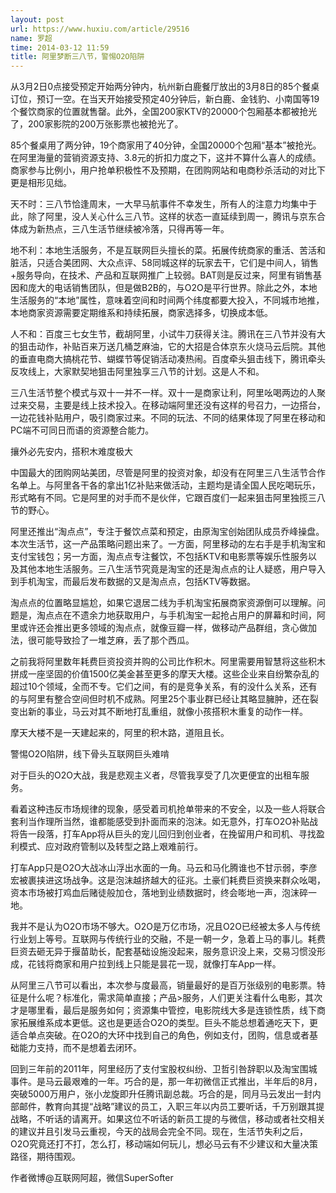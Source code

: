 ```yaml
---
layout: post
url: https://www.huxiu.com/article/29516
name: 罗超
time: 2014-03-12 11:59
title: 阿里梦断三八节，警惕O2O陷阱
---
```

从3月2日0点接受预定开始两分钟内，杭州新白鹿餐厅放出的3月8日的85个餐桌订位，预订一空。在当天开始接受预定40分钟后，新白鹿、金钱豹、小南国等19个餐饮商家的位置就售罄。此外，全国200家KTV的20000个包厢基本都被抢光了，200家影院的200万张影票也被抢光了。

85个餐桌用了两分钟，19个商家用了40分钟，全国20000个包厢“基本”被抢光。在阿里海量的营销资源支持、3.8元的折扣力度之下，这并不算什么喜人的成绩。商家参与比例小，用户抢单积极性不及预期，在团购网站和电商秒杀活动的对比下更是相形见绌。

天不时：三八节恰逢周末，一大早马航事件不幸发生，所有人的注意力均集中于此，除了阿里，没人关心什么三八节。这样的状态一直延续到周一，腾讯与京东合体成为新热点，三八生活节继续被冷落，只得再等一年。

地不利：本地生活服务，不是互联网巨头擅长的菜。拓展传统商家的重活、苦活和脏活，只适合美团网、大众点评、58同城这样的玩家去干，它们是中间人，销售+服务导向，在技术、产品和互联网推广上较弱。BAT则是反过来，阿里有销售基因和庞大的电话销售团队，但是做B2B的，与O2O是平行世界。除此之外，本地生活服务的“本地”属性，意味着空间和时间两个纬度都要大投入，不同城市地推，本地商家资源需要定期维系和持续拓展，商家选择多，切换成本低。

人不和：百度三七女生节，截胡阿里，小试牛刀获得关注。腾讯在三八节并没有大的狙击动作，补贴百来万送几桶芝麻油，它的大招是合体京东火烧马云后院。其他的垂直电商大搞桃花节、蝴蝶节等促销活动凑热闹。百度牵头狙击线下，腾讯牵头反攻线上，大家默契地狙击阿里独享三八节的计划。这是人不和。

三八生活节整个模式与双十一并不一样。双十一是商家让利，阿里吆喝两边的人聚过来交易，主要是线上技术投入。在移动端阿里还没有这样的号召力，一边搭台，一边花钱补贴用户，吸引商家过来。不同的玩法、不同的结果体现了阿里在移动和PC端不可同日而语的资源整合能力。

攘外必先安内，搭积木难度极大

中国最大的团购网站美团，尽管是阿里的投资对象，却没有在阿里三八生活节合作名单上。与阿里各干各的拿出1亿补贴来做活动，主题均是请全国人民吃喝玩乐，形式略有不同。它是阿里的对手而不是伙伴，它跟百度们一起来狙击阿里独揽三八节的野心。

阿里还推出“淘点点”，专注于餐饮点菜和预定，由原淘宝创始团队成员乔峰操盘。本次生活节，这一产品策略问题出来了。一方面，阿里移动的左右手是手机淘宝和支付宝钱包；另一方面，淘点点专注餐饮，不包括KTV和电影票等娱乐性服务以及其他本地生活服务。三八生活节究竟是淘宝的还是淘点点的让人疑惑，用户导入到手机淘宝，而最后发布数据的又是淘点点，包括KTV等数据。

淘点点的位置略显尴尬，如果它退居二线为手机淘宝拓展商家资源倒可以理解。问题是，淘点点在不遗余力地获取用户，与手机淘宝一起抢占用户的屏幕和时间，阿里或许还会推出更多领域的淘点点，就像豆瓣一样，做移动产品群组，贪心做加法，很可能导致捡了一堆芝麻，丢了那个西瓜。

之前我将阿里数年耗费巨资投资并购的公司比作积木。阿里需要用智慧将这些积木拼成一座坚固的价值1500亿美金甚至更多的摩天大楼。这些企业来自纷繁杂乱的超过10个领域，全而不专。它们之间，有的是竞争关系，有的没什么关系，还有的与阿里有整合空间但时机不成熟。阿里25个事业群已经让其略显臃肿，还在裂变出新的事业，马云对其不断地打乱重组，就像小孩搭积木重复的动作一样。

摩天大楼不是一天建起来的，阿里的积木路，道阻且长。

警惕O2O陷阱，线下骨头互联网巨头难啃

对于巨头的O2O大战，我是悲观主义者，尽管我享受了几次更便宜的出租车服务。

看着这种违反市场规律的现象，感受着司机抢单带来的不安全，以及一些人将联合套利当作理所当然，谁都能感受到扑面而来的泡沫。如无意外，打车O2O补贴战将告一段落，打车App将从巨头的宠儿回归到创业者，在挽留用户和司机、寻找盈利模式、应对政府管制以及转型之路上艰难前行。

打车App只是O2O大战冰山浮出水面的一角。马云和马化腾谁也不甘示弱，李彦宏被裹挟进这场战争。这是泡沫越挤越大的征兆。土豪们耗费巨资换来群众吆喝，资本市场被打鸡血后赌徒般加仓，落地到业绩数据时，终会嘭地一声，泡沫碎一地。

我并不是认为O2O市场不够大。O2O是万亿市场，况且O2O已经被太多人与传统行业划上等号。互联网与传统行业的交融，不是一朝一夕，急着上马的事儿。耗费巨资去砸无异于揠苗助长，配套基础设施没起来，服务意识没上来，交易习惯没形成，花钱将商家和用户拉到线上只能是昙花一现，就像打车App一样。

从阿里三八节可以看出，本次参与度最高，销量最好的是百万张级别的电影票。特征是什么呢？标准化，需求简单直接；产品>服务，人们更关注看什么电影，其次才是哪里看，最后是服务如何；资源集中管控，电影院线大多是连锁性质，线下商家拓展维系成本更低。这也是更适合O2O的类型。巨头不能总想着通吃天下，更适合单点突破。在O2O的大环中找到自己的角色，例如支付，团购，信息或者基础能力支持，而不是想着去闭环。

回到三年前的2011年，阿里经历了支付宝股权纠纷、卫哲引咎辞职以及淘宝围城事件。是马云最艰难的一年。巧合的是，那一年初微信正式推出，半年后的8月，突破5000万用户，张小龙旋即升任腾讯副总裁。巧合的是，同月马云发出一封内部邮件，教育向其提“战略”建议的员工，入职三年以内员工要听话，千万别跟其提战略，不听话的请离开。如果这位不听话的新员工提的与微信，移动或者社交相关的建议并且引发马云重视，今天的战局会完全不同。现在，生活节失利之后，O2O究竟还打不打，怎么打，移动端如何玩儿，想必马云有不少建议和大量决策路径，期待围观。

作者微博@互联网阿超，微信SuperSofter

